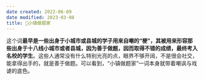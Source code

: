 ```yaml
---
date created: 2022-06-09
date modified: 2023-03-08
title: 🐤小镇做题家
---
```


这个词**最早是一些出身于小城市或县城的学子用来自嘲的“梗”，其被用来形容那些出身于十八线小城市或者县城，因为善于做题，因而取得不错的成绩，最终考入名校的学生**。这些人通常没有什么特别光亮的点，眼界不够开阔，不是很会社交，能拿得出手的，就是善于做题。可以看到，“小镇做题家”一词本身就带着嘲讽与戏谑的底色。
